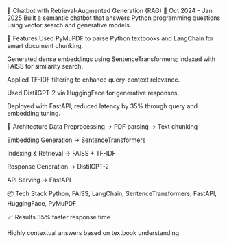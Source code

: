 🤖 Chatbot with Retrieval-Augmented Generation (RAG)
📅 Oct 2024 – Jan 2025
Built a semantic chatbot that answers Python programming questions using vector search and generative models.

🚀 Features
Used PyMuPDF to parse Python textbooks and LangChain for smart document chunking.

Generated dense embeddings using SentenceTransformers; indexed with FAISS for similarity search.

Applied TF-IDF filtering to enhance query-context relevance.

Used DistilGPT-2 via HuggingFace for generative responses.

Deployed with FastAPI, reduced latency by 35% through query and embedding tuning.

🧠 Architecture
Data Preprocessing → PDF parsing → Text chunking

Embedding Generation → SentenceTransformers

Indexing & Retrieval → FAISS + TF-IDF

Response Generation → DistilGPT-2

API Serving → FastAPI

📦 Tech Stack
Python, FAISS, LangChain, SentenceTransformers, FastAPI, HuggingFace, PyMuPDF

📈 Results
35% faster response time

Highly contextual answers based on textbook understanding

